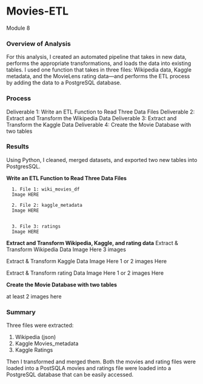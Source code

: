 # Movies-ETL
Module 8

### Overview of Analysis
For this analysis, I created an automated pipeline that takes in new data, performs the appropriate transformations, and loads the data into existing tables. I used one function that takes in three files: Wikipedia data, Kaggle metadata, and the MovieLens rating data—and performs the ETL process by adding the data to a PostgreSQL database.

### Process

  Deliverable 1: Write an ETL Function to Read Three Data Files
  Deliverable 2: Extract and Transform the Wikipedia Data
  Deliverable 3: Extract and Transform the Kaggle Data
  Deliverable 4: Create the Movie Database with two tables

### Results
Using Python, I cleaned, merged datasets, and exported two new tables into PostgresSQL. 

**Write an ETL Function to Read Three Data Files**

      1. File 1: wiki_movies_df
      Image HERE
      
      2. File 2: kaggle_metadata
      Image HERE
      
      
      3. File 3: ratings
      Image HERE


**Extract and Transform Wikipedia, Kaggle, and rating data**
Extract & Transform Wikipedia Data Image Here
3 images


 
 Extract & Transform Kaggle Data Image Here
 1 or 2 images Here
 
 
 
  
 Extract & Transform rating Data Image Here
 1 or 2 images Here
 
 
  **Create the Movie Database with two tables**

at least 2 images here
 
 ### Summary

Three files were extracted:
  1. Wikipedia (json)
  2. Kaggle Movies_metadata
  3. Kaggle Ratings
  
Then I transformed and merged them. Both the movies and rating files were loaded into a PostSQLA movies and ratings file were loaded into a PostgreSQL database that can be easily accessed.

